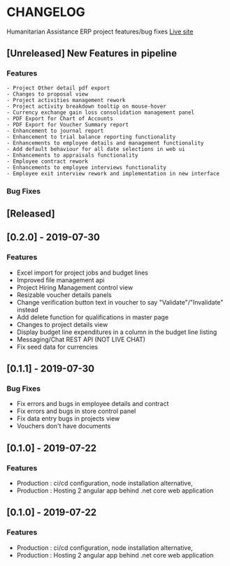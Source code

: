 # CHANGELOG
Humanitarian Assistance ERP project features/bug fixes [Live site](http://34.90.15.30)

<a name="unreleased"></a>
## [Unreleased] New Features in pipeline

### Features
    - Project Other detail pdf export
    - Changes to proposal view
    - Project activities management rework
    - Project activity breakdown tooltip on mouse-hover
    - Currency exchange gain loss consolidation management panel
    - PDF Export for Chart of Accounts
    - PDF Export for Voucher Summary report
    - Enhancement to journal report
    - Enhancement to trial balance reporting functionality
    - Enhancements to employee details and management functionality
    - Add default behaviour for all date selections in web ui
    - Enhancements to appraisals functionality
    - Employee contract rework
    - Enhancements to employee interviews functionality
    - Employee exit interview rework and implementation in new interface

### Bug Fixes




<a name="released"></a>
## [Released]

<a name="0.2.0"></a>
## [0.2.0] - 2019-07-30
### Features
- Excel import for project jobs and budget lines
- Improved file management api
- Project Hiring Management control view
- Resizable voucher details panels
- Change verification button text in voucher to say "Validate"/"Invalidate" instead
- Add delete function for qualifications in master page
- Changes to project details view
- Display budget line expenditures in a column in the budget line listing
- Messaging/Chat REST API (NOT LIVE CHAT)
- Fix seed data for currencies


<a name="0.1.1"></a>
## [0.1.1] - 2019-07-30
### Bug Fixes
- Fix errors and bugs in employee details and contract
- Fix errors and bugs in store control panel
- Fix data entry bugs in projects view
- Vouchers don't have documents



<a name="0.1.0"></a>
## [0.1.0] - 2019-07-22
### Features
- Production : ci/cd configuration, node installation alternative, 
- Production : Hosting 2 angular app behind .net core web application  


<a name="0.1.0"></a>
## [0.1.0] - 2019-07-22
### Features
- Production : ci/cd configuration, node installation alternative, 
- Production : Hosting 2 angular app behind .net core web application  
